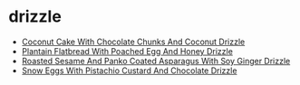 # drizzle

 * [Coconut Cake With Chocolate Chunks And Coconut Drizzle](index/c/coconut-cake-with-chocolate-chunks-and-coconut-drizzle-356929.json)
 * [Plantain Flatbread With Poached Egg And Honey Drizzle](index/p/plantain-flatbread-with-poached-egg-and-honey-drizzle.json)
 * [Roasted Sesame And Panko Coated Asparagus With Soy Ginger Drizzle](index/r/roasted-sesame-and-panko-coated-asparagus-with-soy-ginger-drizzle-241905.json)
 * [Snow Eggs With Pistachio Custard And Chocolate Drizzle](index/s/snow-eggs-with-pistachio-custard-and-chocolate-drizzle-106287.json)
